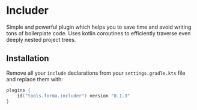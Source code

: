 # Includer

Simple and powerful plugin which helps you to save time and avoid writing tons of boilerplate code. Uses kotlin coroutines to efficiently traverse even deeply nested project trees.

## Installation

Remove all your `include` declarations from your `settings.gradle.kts` file and replace them with:

```kotlin
plugins {
    id("tools.forma.includer") version "0.1.3"
}
```
